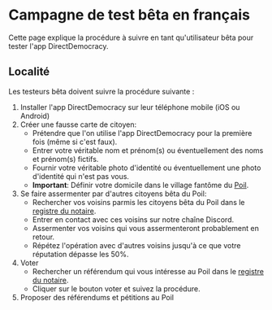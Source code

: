 # Campagne de test bêta en français

Cette page explique la procédure à suivre en tant qu'utilisateur bêta pour tester l'app DirectDemocracy.

## Localité

Les testeurs bêta doivent suivre la procédure suivante :
1. Installer l'app DirectDemocracy sur leur téléphone mobile (iOS ou Android)
2. Créer une fausse carte de citoyen:
   - Prétendre que l'on utilise l'app DirectDemocracy pour la première fois (même si c'est faux).
   - Entrer votre véritable nom et prénom(s) ou éventuellement des noms et prénom(s) fictifs.
   - Fournir votre véritable photo d'identité ou éventuellement une photo d'identité qui n'est pas vous.
   - **Important**: Définir votre domicile dans le village fantôme du [Poil](https://nominatim.openstreetmap.org/ui/details.html?osmtype=R&osmid=6834621&class=boundary).
3. Se faire assermenter par d'autres citoyens bêta du Poil:
   - Rechercher vos voisins parmis les citoyens bêta du Poil dans le [registre du notaire](https://notary.directdemocracy.vote?lat=43.94853&lon=6.28780).
   - Entrer en contact avec ces voisins sur notre chaîne Discord.
   - Assermenter vos voisins qui vous assermenteront probablement en retour.
   - Répétez l'opération avec d'autres voisins jusqu'à ce que votre réputation dépasse les 50%.
4. Voter
   - Rechercher un référendum qui vous intéresse au Poil dans le [registre du notaire](https://notary.directdemocracy.vote?tab=referendum&lat=43.94853&lon=6.28780).
   - Cliquer sur le bouton voter et suivez la procédure.
5. Proposer des référendums et pétitions au Poil
   
